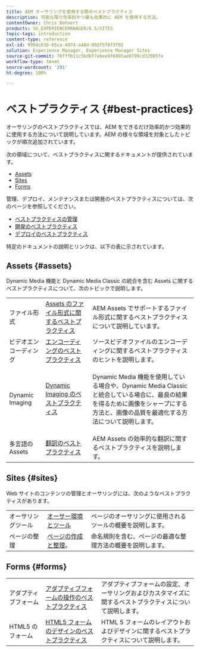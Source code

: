 ```yaml
---
title: AEM オーサリングを使用する際のベストプラクティス
description: 可能な限り効率的かつ最も効果的に AEM を使用する方法。
contentOwner: Chris Bohnert
products: SG_EXPERIENCEMANAGER/6.5/SITES
topic-tags: introduction
content-type: reference
exl-id: 9994c63b-65ca-4974-a48d-992f5f8f3f01
solution: Experience Manager, Experience Manager Sites
source-git-commit: 76fffb11c56dbf7ebee9f6805ae0799cd32985fe
workflow-type: tm+mt
source-wordcount: '291'
ht-degree: 100%

---
```


# ベストプラクティス {#best-practices}

オーサリングのベストプラクティスでは、AEM をできるだけ効率的かつ効果的に使用する方法について説明しています。AEM の様々な領域を対象としたトピックが順次追加されています。

次の領域について、ベストプラクティスに関するドキュメントが提供されています。

* [Assets](#assets)
* [Sites](#sites)
* [Forms](#forms)

管理、デプロイ、メンテナンスまたは開発のベストプラクティスについては、次のページを参照してください。

* [ベストプラクティスの管理](/help/sites-administering/administer-best-practices.md)
* [開発のベストプラクティス](/help/sites-developing/best-practices.md)
* [デプロイのベストプラクティス](/help/sites-deploying/best-practices.md)

特定のドキュメントの説明とリンクは、以下の表に示されています。

## Assets {#assets}

Dynamic Media 機能と Dynamic Media Classic の統合を含む Assets に関するベストプラクティスについて、次のトピックで説明します。

<table>
 <tbody>
  <tr>
   <td>ファイル形式</td>
   <td><a href="/help/assets/assets-file-format-best-practices.md">Assets のファイル形式に関するベストプラクティス</a></td>
   <td>AEM Assets でサポートするファイル形式に関するベストプラクティスについて説明しています。</td>
  </tr>
  <tr>
   <td>ビデオエンコーディング</td>
   <td><a href="/help/assets/video.md#best-practices-for-encoding-videos">エンコーディングのベストプラクティス</a></td>
   <td>ソースビデオファイルのエンコーディングに関するベストプラクティスのヒントを説明します。</td>
  </tr>
  <tr>
   <td>Dynamic Imaging</td>
   <td><a href="/help/assets/best-practices-for-optimizing-the-quality-of-your-images.md">Dynamic Imaging のベストプラクティス</a></td>
   <td><p>Dynamic Media 機能を使用している場合や、Dynamic Media Classic と統合している場合に、最良の結果を得るために画像をシャープにする方法と、画像の品質を最適化する方法について説明します。 </p> </td>
  </tr>
  <tr>
   <td>多言語の Assets</td>
   <td><a href="/help/assets/best-practices-for-translating-assets-efficiently.md">翻訳のベストプラクティス</a></td>
   <td>AEM Assets の効率的な翻訳に関するベストプラクティスを説明します。</td>
  </tr>
 </tbody>
</table>

## Sites {#sites}

Web サイトのコンテンツの管理とオーサリングには、次のようなベストプラクティスがあります。

|  |  |  |
|---|---|---|
| オーサリングツール | [オーサー環境とツール](/help/sites-authoring/author-environment-tools.md) | ページのオーサリングに使用されるツールの概要を説明します。 |
| ページの整理 | [ページの作成と整理](/help/sites-authoring/managing-pages.md)。 | 命名規則を含む、ページの最適な整理方法の概要を説明します。 |

## Forms {#forms}

|  |  |  |
|---|---|---|
| アダプティブフォーム | [アダプティブフォームの操作のベストプラクティス](/help/forms/using/adaptive-forms-best-practices.md) | アダプティブフォームの設定、オーサリングおよびカスタマイズに関するベストプラクティスについて説明します。 |
| HTML5 のフォーム | [HTML5 フォームのデザインのベストプラクティス](/help/forms/using/best-practices-for-html5-forms.md) | HTML 5 フォームのレイアウトおよびデザインに関するベストプラクティスについて説明します。 |
